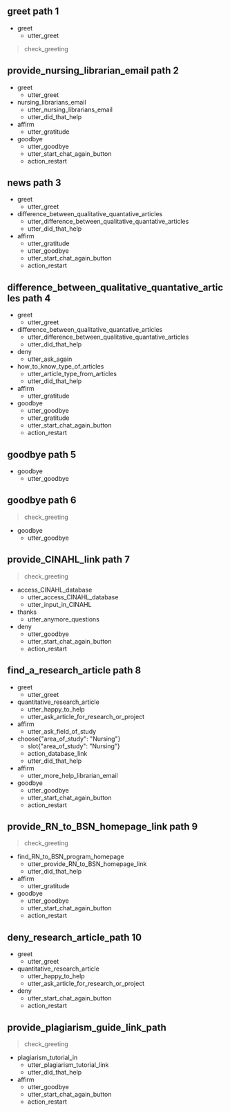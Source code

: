 ## greet path 1
* greet
  - utter_greet
> check_greeting

## provide_nursing_librarian_email path 2
* greet
  - utter_greet
* nursing_librarians_email
  - utter_nursing_librarians_email
  - utter_did_that_help
* affirm
  - utter_gratitude
* goodbye
  - utter_goodbye
  - utter_start_chat_again_button
  - action_restart

## news path 3
* greet
  - utter_greet
* difference_between_qualitative_quantative_articles
  - utter_difference_between_qualitative_quantative_articles
  - utter_did_that_help
* affirm
  - utter_gratitude
  - utter_goodbye
  - utter_start_chat_again_button
  - action_restart

## difference_between_qualitative_quantative_articles path 4
* greet
  - utter_greet
* difference_between_qualitative_quantative_articles
  - utter_difference_between_qualitative_quantative_articles
  - utter_did_that_help
* deny
  - utter_ask_again
* how_to_know_type_of_articles
  - utter_article_type_from_articles
  - utter_did_that_help
* affirm
  - utter_gratitude
* goodbye
  - utter_goodbye
  - utter_gratitude
  - utter_start_chat_again_button
  - action_restart

## goodbye path 5
* goodbye
  - utter_goodbye

## goodbye path 6
> check_greeting
* goodbye
  - utter_goodbye

## provide_CINAHL_link path 7
> check_greeting
* access_CINAHL_database
  - utter_access_CINAHL_database
  - utter_input_in_CINAHL
* thanks
  - utter_anymore_questions
* deny
  - utter_goodbye
  - utter_start_chat_again_button
  - action_restart

## find_a_research_article path 8
* greet
    - utter_greet
* quantitative_research_article
    - utter_happy_to_help
    - utter_ask_article_for_research_or_project
* affirm
    - utter_ask_field_of_study
* choose{"area_of_study": "Nursing"}
    - slot{"area_of_study": "Nursing"}
    - action_database_link
    - utter_did_that_help
* affirm
    - utter_more_help_librarian_email
* goodbye
    - utter_goodbye
    - utter_start_chat_again_button
    - action_restart

## provide_RN_to_BSN_homepage_link path 9
> check_greeting
* find_RN_to_BSN_program_homepage
  - utter_provide_RN_to_BSN_homepage_link
  - utter_did_that_help
* affirm
  - utter_gratitude
* goodbye
  - utter_goodbye
  - utter_start_chat_again_button
  - action_restart

## deny_research_article_path 10
* greet
    - utter_greet
* quantitative_research_article
    - utter_happy_to_help
    - utter_ask_article_for_research_or_project
* deny
    - utter_start_chat_again_button
    - action_restart

## provide_plagiarism_guide_link_path
> check_greeting
* plagiarism_tutorial_in
  - utter_plagiarism_tutorial_link
  - utter_did_that_help
* affirm
  - utter_goodbye
  - utter_start_chat_again_button
  - action_restart
